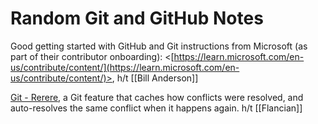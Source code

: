 # Random Git and GitHub Notes

Good getting started with GitHub and Git instructions from Microsoft (as part of their contributor onboarding): <[https://learn.microsoft.com/en-us/contribute/content/](https://learn.microsoft.com/en-us/contribute/content/)>, h/t [[Bill Anderson]]

[Git - Rerere](https://git-scm.com/book/en/v2/Git-Tools-Rerere), a Git feature that caches how conflicts were resolved, and auto-resolves the same conflict when it happens again. h/t [[Flancian]]
